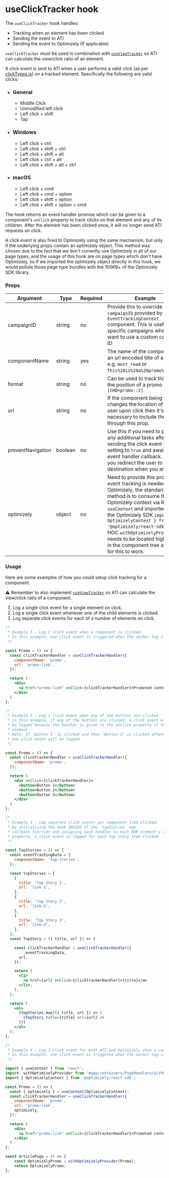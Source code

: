 # useClickTracker hook

The `useClickTracker` hook handles:

- Tracking when an element has been clicked
- Sending the event to ATI
- Sending the event to Optimizely (If applicable)

`useClickTracker` must be used in combination with [`useViewTracker`](https://github.com/bbc/simorgh/blob/latest/src/app/hooks/useViewTracker/index.jsx) so ATI can calculate the view/click ratio of an element.

A click event is sent to ATI when a user performs a valid click (as per [clickTypes.js](./clickTypes.js)) on a tracked element. Specifically the following are valid clicks:

- ### General
  - Middle Click
  - Unmodified left click
  - Left click + shift
  - Tap
- ### Windows
  - Left click + ctrl
  - Left click + shift + ctrl
  - Left click + shift + alt
  - Left click + ctrl + alt
  - Left click + shift + alt + ctrl
- ### macOS
  - Left click + cmd
  - Left click + cmd + option
  - Left click + shift + option
  - Left click + shift + option + cmd

The hook returns an event handler promise which can be given to a component's `onClick` property to track clicks on that element and any of its children. After the element has been clicked once, it will no longer send ATI requests on click.

A click event is also fired to Optimizely using the same mechanism, but only if the underlying props contain an optimizely object. This method was chosen due to the fact that we don't currently use Optimizely in all of our page types, and the usage of this hook are on page types which don't have Optimizely, so if we imported the optimizely object directly in this hook, we would pollute those page type bundles with the 100KB+ of the Optimizely SDK library.

### Props

| Argument          | Type    | Required | Example                                                                                                                                                                                                              |
| ----------------- | ------- | -------- | -------------------------------------------------------------------------------------------------------------------------------------------------------------------------------------------------------------------- |
| campaignID        | string  | no       | Provide this to override the `campaignID` provided by the `EventTrackingContext` component. This is useful for specific campaigns where you want to use a custom campaign ID                                         |
| componentName     | string  | yes      | The name of the component or an url encoded title of a promo e.g. `most_read` or `This%20is%20a%20promo%20title`.                                                                                                    |
| format            | string  | no       | Can be used to track things like the position of a promo e.g. `[CHD=promo::2]`                                                                                                                                       |
| url               | string  | no       | If the component being tracked changes the location of the user upon click then it's necessary to include the URL through this prop.                                                                                 |
| preventNavigation | boolean | no       | Use this if you need to perform any additional tasks after sending the click event by setting to `true` and awaiting the event handler callback. Ensure you redirect the user to their destination when you are done |
| optimizely | object | no       | Need to provide this prop if event tracking is needed for Optimizely, the standard method is to consume the Optimizely context via React's `useContext` and imported from the Optimizely SDK `import { OptimizelyContext } from '@optimizely/react-sdk';`, the HOC `withOptimizelyProvider` needs to be located higher up in the component tree as well for this to work. |

### Usage

Here are some examples of how you could setup click tracking for a component.

⚠️ Remember to also implement [`useViewTracker`](https://github.com/bbc/simorgh/blob/latest/src/app/hooks/useViewTracker/index.jsx) so ATI can calculate the view/click ratio of a component.

1. Log a single click event for a single element on click.
2. Log a single click event whenever one of the child elements is clicked.
3. Log separate click events for each of a number of elements on click.

```jsx
/*
 * Example 1 - Log 1 click event when a component is clicked.
 * In this example, one click event is triggered when the anchor tag is clicked within the component and it will bring the user to the linked page.
 */

const Promo = () => {
  const clickTrackerHandler = useClickTrackerHandler({
    componentName: 'promo',
    url: 'promo-link',
  });

  return (
    <div>
      <a href="promo-link" onClick={clickTrackerHandler}>Promoted content</a>
    </div>
  )
};

/*
 * Example 2 - Log 1 click event when any of the buttons are clicked
 * In this example, if any of the buttons are clicked, a click event will
 * be logged because the handler is given to the onClick property of the parent
 * element.
 * Note: If 'Button 1' is clicked and then 'Button 2' is clicked afterwards, only
 * one click event will be logged.
 */

const Promo = () => {
  const clickTrackerHandler = useClickTrackerHandler({
    componentName: 'promo',
  });

  return (
    <div onClick={clickTrackerHandler}>
      <button>Button 1</button>
      <button>Button 2</button>
      <button>Button 3</button>
    </div>
  )
};

/*
 * Example 3 - Log separate click events per component item clicked.
 * By initialising the hook INSIDE of the `topStories` map
 * callback function and assigning each handler to each DOM element's onClick
 * property, a click event is logged for each top story item clicked
 */

const TopStories = () => {
  const eventTrackingData = {
    componentName: 'top-stories',
  };

  const topStories = [
    {
      title: 'Top Story 1',
      url: 'link-1',
    },
    {
      title: 'Top Story 2',
      url: 'link-2',
    },
    {
      title: 'Top Story 3',
      url: 'link-3',
    },
  ];
  const TopStory = ({ title, url }) => {

    const clickTrackerHandler = useClickTrackerHandler({
      ...eventTrackingData,
      url,
    });

    return (
      <li>
        <a href={url} onClick={clickTrackerHandler}>{title}</a>
      </li>,
    ),
  );

  return (
    <ol>
      {topStories.map(({ title, url }) => (
        <TopStory title={title} url={url} />
      ))}
    </ol>
  );
};

/*
 * Example 4 - Log 1 click event for both ATI and Optimizely when a component is clicked.
 * In this example, one click event is triggered when the anchor tag is clicked within the component and it will redirect the user to the url.
 */

import { useContext } from 'react';
import  withOptimizelyProvider from '#app/containers/PageHandlers/withOptimizelyProvider';
import { OptimizelyContext } from '@optimizely/react-sdk';

const Promo = () => {
  const { optimizely } = useContext(OptimizelyContext);
  const clickTrackerHandler = useClickTrackerHandler({
    componentName: 'promo',
    url: 'promo-link',
    optimizely,
  });

  return (
    <div>
      <a href="promo-link" onClick={clickTrackerHandler}>Promoted content</a>
    </div>
  )
};

const ArticlePage = () => {
	const OptimizelyPromo = withOptimizelyProvider(Promo);
	return OptimizelyPromo;
};
```
